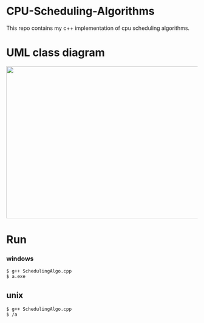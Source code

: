 # CPU-Scheduling-Algorithms
This repo contains my c++ implementation of cpu scheduling algorithms.

# UML class diagram

<img src="https://user-images.githubusercontent.com/43814196/136832612-ecf20334-f47a-476a-832c-adc5f85d8055.png" width="900" height="400" />


# Run
### windows
```
$ g++ SchedulingAlgo.cpp 
$ a.exe
```

## unix
```
$ g++ SchedulingAlgo.cpp 
$ /a

```
